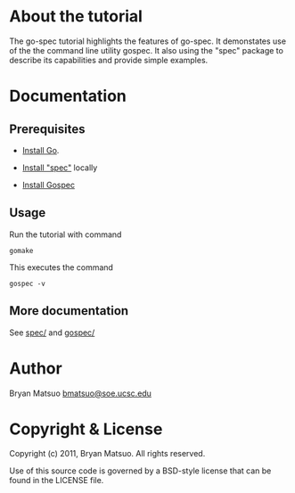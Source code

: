 About the tutorial
==================

The go-spec tutorial highlights the features of go-spec. It demonstates use of
the the command line utility gospec. It also using the "spec" package to
describe its capabilities and provide simple examples.

Documentation
=============
Prerequisites
-------------

* [Install Go](http://golang.org/).

* [Install "spec"](https://github.com/bmatsuo/go-spec/tree/master/spec) locally

* [Install Gospec](https://github.com/bmatsuo/go-spec/tree/master/gospec)

Usage
-----

Run the tutorial with command

    gomake

This executes the command

    gospec -v

More documentation
------------------

See [spec/](https://github.com/bmatsuo/go-spec/tree/master/spec)
and [gospec/](https://github.com/bmatsuo/go-spec/tree/master/gospec)

Author
======

Bryan Matsuo <bmatsuo@soe.ucsc.edu>

Copyright & License
===================

Copyright (c) 2011, Bryan Matsuo.
All rights reserved.

Use of this source code is governed by a BSD-style license that can be
found in the LICENSE file.

